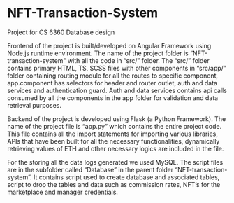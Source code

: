 # NFT-Transaction-System
Project for CS 6360 Database design



Frontend of the project is built/developed on Angular Framework using Node.js runtime environment. The name of the project folder is “NFT-transaction-system" with all the code in “src/” folder. The “src/” folder contains primary HTML, TS, SCSS files with other components in “src/app/” folder containing routing module for all the routes to specific component, app.component has selectors for header and router outlet, auth and data services and authentication guard. Auth and data services contains api calls consumed by all the components in the app folder for validation and data retrieval purposes. 


Backend of the project is developed using Flask (a Python Framework). The name of the project file is “app.py” which contains the entire project code. This file contains all the import statements for importing various libraries, APIs that have been built for all the necessary functionalities, dynamically retrieving values of ETH and other necessary logics are included in the file.


For the storing all the data logs generated we used MySQL. The script files are in the subfolder called “Database” in the parent folder “NFT-transaction-system”. It contains script used to create database and associated tables, script to drop the tables and data such as commission rates, NFT’s for the marketplace and manager credentials. 
